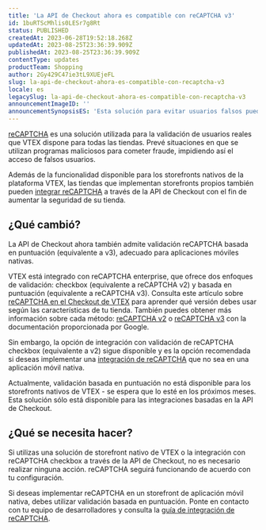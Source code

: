 ```yaml
---
title: 'La API de Checkout ahora es compatible con reCAPTCHA v3'
id: 1buRTScMhlis0LESr7g8Rt
status: PUBLISHED
createdAt: 2023-06-28T19:52:18.268Z
updatedAt: 2023-08-25T23:36:39.909Z
publishedAt: 2023-08-25T23:36:39.909Z
contentType: updates
productTeam: Shopping
author: 2Gy429C47ie3tL9XUEjeFL
slug: la-api-de-checkout-ahora-es-compatible-con-recaptcha-v3
locale: es
legacySlug: la-api-de-checkout-ahora-es-compatible-con-recaptcha-v3
announcementImageID: ''
announcementSynopsisES: 'Esta solución para evitar usuarios falsos puede utilizarse en aplicaciones móviles y otras integraciones similares.'
---
```


[reCAPTCHA](https://help.vtex.com/es/tutorial/recaptcha-no-checkout--18Te3oDd7f4qcjKu9jhNzP) es una solución utilizada para la validación de usuarios reales que VTEX dispone para todas las tiendas. Prevé situaciones en que se utilizan programas maliciosos para cometer fraude, impidiendo así el acceso de falsos usuarios.

Además de la funcionalidad disponible para los storefronts nativos de la plataforma VTEX, las tiendas que implementan storefronts propios también pueden [integrar reCAPTCHA](https://developers.vtex.com/docs/guides/recaptcha) a través de la API de Checkout con el fin de aumentar la seguridad de su tienda.

## ¿Qué cambió?

La API de Checkout ahora también admite validación reCAPTCHA basada en puntuación (equivalente a v3), adecuado para aplicaciones móviles nativas.

<div class="alert alert-info">
VTEX está integrado con reCAPTCHA enterprise, que ofrece dos enfoques de validación: checkbox (equivalente a reCAPTCHA v2) y basada en puntuación (equivalente a reCAPTCHA v3). Consulta este artículo sobre <a href="https://help.vtex.com/es/tutorial/recaptcha-no-checkout--18Te3oDd7f4qcjKu9jhNzP#versiones-de-recaptcha">reCAPTCHA en el Checkout de VTEX</a> para aprender qué versión debes usar según las características de tu tienda. También puedes obtener más información sobre cada método: <a href="https://developers.google.com/recaptcha/docs/display">reCAPTCHA v2</a> o <a href="https://developers.google.com/recaptcha/docs/v3">reCAPTCHA v3</a> con la documentación proporcionada por Google.
</div>

Sin embargo, la opción de integración con validación de reCAPTCHA checkbox (equivalente a v2) sigue disponible y es la opción recomendada si deseas implementar una [integración de reCAPTCHA](https://developers.vtex.com/docs/guides/recaptcha) que no sea en una aplicación móvil nativa.

Actualmente, validación basada en puntuación no está disponible para los storefronts nativos de VTEX - se espera que lo esté en los próximos meses. Esta solución sólo está disponible para las integraciones basadas en la API de Checkout.

## ¿Qué se necesita hacer?

Si utilizas una solución de storefront nativo de VTEX o la integración con reCAPTCHA checkbox a través de la API de Checkout, no es necesario realizar ninguna acción. reCAPTCHA seguirá funcionando de acuerdo con tu configuración.

Si deseas implementar reCAPTCHA en un storefront de aplicación móvil nativa, debes utilizar validación basada en puntuación. Ponte en contacto con tu equipo de desarrolladores y consulta la [guía de integración de reCAPTCHA](https://developers.vtex.com/docs/guides/recaptcha).

